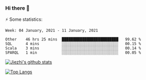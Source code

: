 ### Hi there 👋

⚡ Some statistics:

<!--START_SECTION:waka-->
```text
Week: 04 January, 2021 - 11 January, 2021

Other    46 hrs 25 mins  █████████████████████████   99.62 % 
SQL      4 mins          ░░░░░░░░░░░░░░░░░░░░░░░░░   00.15 % 
Scala    3 mins          ░░░░░░░░░░░░░░░░░░░░░░░░░   00.14 % 
SPARQL   1 min           ░░░░░░░░░░░░░░░░░░░░░░░░░   00.05 % 
```
<!--END_SECTION:waka-->

[![Jiezhi's github stats](https://github-readme-stats.vercel.app/api?username=Jiezhi&show_icons=true)](https://github.com/Jiezhi/github-readme-stats)

[![Top Langs](https://github-readme-stats.vercel.app/api/top-langs/?username=Jiezhi&hide=javascript,html)](https://github.com/Jiezhi/github-readme-stats)
<!--
**Jiezhi/Jiezhi** is a ✨ _special_ ✨ repository because its `README.md` (this file) appears on your GitHub profile.

Here are some ideas to get you started:

- 🔭 I’m currently working on ...
- 🌱 I’m currently learning ...
- 👯 I’m looking to collaborate on ...
- 🤔 I’m looking for help with ...
- 💬 Ask me about ...
- 📫 How to reach me: ...
- 😄 Pronouns: ...
- ⚡ Fun fact: ...
-->

